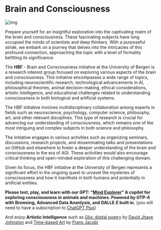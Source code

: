 # Brain and Consciousness

![img](./profile/HBFlogo.png)

Prepare yourself for an insightful exploration into the captivating realm of the brain and consciousness. These fascinating subjects have long occupied the minds of scientists and deep thinkers. With a purposeful stride, we embark on a journey that delves into the intricacies of this profound connection, approaching the topic with a level of formality befitting its significance.

The **HBF** - Brain and Consciousness initiative at the University of Bergen is a research interest group focused on exploring various aspects of the brain and consciousness. This initiative encompasses a wide range of topics, including neuroscientific research, technological advancements in AI, philosophical theories, animal decision-making, ethical considerations, artistic intelligence, and educational challenges related to understanding consciousness in both biological and artificial systems.

The HBF initiative involves multidisciplinary collaboration among experts in fields such as neuroscience, psychology, computer science, philosophy, art, and other relevant disciplines. This type of research is crucial for advancing our understanding of consciousness, which remains one of the most intriguing and complex subjects in both science and philosophy.

The initiative engages in various activities such as organizing seminars, discussions, research projects, and disseminating talks and presentations on GitHub and elsewhere to foster a deeper understanding of the brain and consciousness in the era of AGI. These activities would also encourage critical thinking and open-minded exploration of this challenging domain.

Given its focus, the HBF initiative at the University of Bergen represents a significant effort in the ongoing quest to unravel the mysteries of consciousness and how it manifests in both humans and potentially in artificial entities.


**Please test, play, and learn with our GPT: "[Mind Explorer](https://chat.openai.com/g/g-0Xyu4evBZ-mind-explorer)" A copilot for exploring consciousness in animals and machines. Powered by GTP-4 with Browsing, Advanced Data Ananlysis, and DALLE.E built in.**  (you will need to have a subscription to [ChatGPT Plus](https://openai.com/blog/chatgpt-plus))

And enjoy **Artistic Intelligence** such as [Glio: digital poetry](https://player.vimeo.com/video/878118010?h=28f185442d) by [David Jhave Johnston](https://en.wikipedia.org/wiki/David_Jhave_Johnston) and [Time-based Art](https://www.fransjacobi.net) by [Frans Jacobi](https://www.uib.no/en/persons/Frans.Jacobi)

<!--

<iframe title="vimeo-player" src="https://player.vimeo.com/video/878118010?h=28f185442d" width="640" height="360" frameborder="0"    allowfullscreen></iframe>

The intricacies of how the brain gives rise to consciousness remain a profound mystery within the vast landscape of scientific inquiry. Esteemed scientists passionately pursue a deeper understanding of this enigmatic relationship, employing rigorous methodologies and diligent inquiry to illuminate this extraordinary phenomenon.

A prevailing theory posits that consciousness emerges from the intricacies of neural connectivity within the brain. According to this line of thought, consciousness is not confined to a singular region but emerges from the orchestrated interplay of neural activity across diverse areas. This emergent property of the brain, built upon the remarkable network of neurons, enables the rich tapestry of conscious experiences.

Another compelling avenue of exploration delves into the intricate interplay between consciousness and the unconscious mind. It has been postulated that the hidden processes occurring within the recesses of the unconscious realm profoundly influence our conscious experiences. These unseen mechanisms, guided by intricate neural patterns, sculpt our reality in ways we are only beginning to comprehend.

As we embark upon this intellectual odyssey, we recognize that the exploration of the brain and consciousness is a scholarly pursuit that demands the utmost rigor and reasoned inquiry. By embracing scientific advancements (including AI) and philosophical discourse, we inch closer to unraveling the profound mysteries within the human mind.

Throughout this scholarly journey, we maintain the utmost respect for the complexity of the subject matter. We acknowledge the enduring fascination that the brain and consciousness hold for academia and seek to contribute to that body of knowledge with a steadfast commitment to intellectual rigor.

In this spirit, let us march forward, equipped with the tools of scientific inquiry, deep contemplation, and the pursuit of knowledge. With each step, we unveil a greater understanding of the extraordinary relationship between the brain and consciousness, forever shaping our perception of the human experience.

-->

<!--

**Here are some ideas to get you started:**

🙋‍♀️ A short introduction - what is your organization all about?
🌈 Contribution guidelines - how can the community get involved?
👩‍💻 Useful resources - where can the community find your docs? Is there anything else the community should know?
🍿 Fun facts - what does your team eat for breakfast?
🧙 Remember, you can do mighty things with the power of [Markdown](https://docs.github.com/github/writing-on-github/getting-started-with-writing-and-formatting-on-github/basic-writing-and-formatting-syntax)
-->

